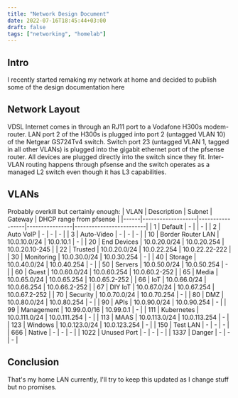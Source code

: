 ```yaml
---
title: "Network Design Document"
date: 2022-07-16T18:45:44+03:00
draft: false
tags: ["networking", "homelab"]
---
```


## Intro
I recently started remaking my network at home and decided to publish some of the design documentation here

## Network Layout
VDSL Internet comes in through an RJ11 port to a Vodafone H300s modem-router.
LAN port 2 of the H300s is plugged into port 2 (untagged VLAN 10) of the Netgear GS724Tv4 switch.
Switch port 23 (untagged VLAN 1, tagged in all other VLANs) is plugged into the gigabit ethernet port of the pfsense router.
All devices are plugged directly into the switch since they fit.
Inter-VLAN routing happens through pfsense and the switch operates as a managed L2 switch even though it has L3 capabilities.

## VLANs
Probably overkill but certainly enough:
| VLAN | Description       | Subnet          | Gateway        | DHCP range from pfsense |
|------|-------------------|-----------------|----------------|-------------------------|
| 1    | Default           | -               |                | -                       |
| 2    | Auto VoIP         | -               | -              | -                       |
| 3    | Auto-Video        | -               | -              | -                       |
| 10   | Border Router LAN | 10.0.10.0/24    | 10.0.10.1      | -                       |
| 20   | End Devices       | 10.0.20.0/24    | 10.0.20.254    | 10.0.20.10-245          |
| 22   | Trusted           | 10.0.20.0/24    | 10.0.22.254    | 10.0.22.22-222          |
| 30   | Monitoring        | 10.0.30.0/24    | 10.0.30.254    | -                       |
| 40   | Storage           | 10.0.40.0/24    | 10.0.40.254    | -                       |
| 50   | Servers           | 10.0.50.0/24    | 10.0.50.254    | -                       |
| 60   | Guest             | 10.0.60.0/24    | 10.0.60.254    | 10.0.60.2-252           |
| 65   | Media             | 10.0.65.0/24    | 10.0.65.254    | 10.0.65.2-252           |
| 66   | IoT               | 10.0.66.0/24    | 10.0.66.254    | 10.0.66.2-252           |
| 67   | DIY IoT           | 10.0.67.0/24    | 10.0.67.254    | 10.0.67.2-252           |
| 70   | Security          | 10.0.70.0/24    | 10.0.70.254    | -                       |
| 80   | DMZ               | 10.0.80.0/24    | 10.0.80.254    | -                       |
| 90   | APIs              | 10.0.90.0/24    | 10.0.90.254    | -                       |
| 99   | Management        | 10.99.0.0/16    | 10.99.0.1      | -                       |
| 111  | Kubernetes        | 10.0.111.0/24   | 10.0.111.254   | -                       |
| 113  | MAAS              | 10.0.113.0/24   | 10.0.113.254   | -                       |
| 123  | Windows           | 10.0.123.0/24   | 10.0.123.254   | -                       |
| 150  | Test LAN          | -               | -              | -                       |
| 666  | Native            | -               | -              | -                       |
| 1022 | Unused Port       | -               | -              | -                       |
| 1337 | Danger            | -               | -              | -                       |

## Conclusion
That's my home LAN currently, I'll try to keep this updated as I change stuff but no promises.
